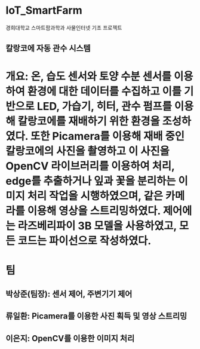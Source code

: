 # IoT_SmartFarm
경희대학교 스마트팜과학과 사물인터넷 기초 프로젝트

칼랑코에 자동 관수 시스템
-----------------------

# 개요: 온, 습도 센서와 토양 수분 센서를 이용하여 환경에 대한 데이터를 수집하고 이를 기반으로 LED, 가습기, 히터, 관수 펌프를 이용해 칼랑코에를 재배하기 위한 환경을 조성하였다. 또한 Picamera를 이용해 재배 중인 칼랑코에의 사진을 촬영하고 이 사진을 OpenCV 라이브러리를 이용하여 처리, edge를 추출하거나 잎과 꽃을 분리하는 이미지 처리 작업을 시행하였으며, 같은 카메라를 이용해 영상을 스트리밍하였다. 제어에는 라즈베리파이 3B 모델을 사용하였고, 모든 코드는 파이선으로 작성하였다. 

# 팀
## 박상준(팀장): 센서 제어, 주변기기 제어
## 류일환: Picamera를 이용한 사진 획득 및 영상 스트리밍
## 이은지: OpenCV를 이용한 이미지 처리
